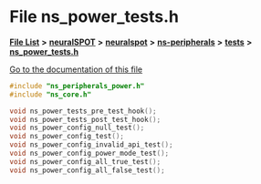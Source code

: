 

# File ns\_power\_tests.h

[**File List**](files.md) **>** [**neuralSPOT**](dir_75594cce7c7773aa3cb253214bf56510.md) **>** [**neuralspot**](dir_b737d82f35ec218ac5a7ef4105db9c0e.md) **>** [**ns-peripherals**](dir_62cbd78784261bb0d09981988628a167.md) **>** [**tests**](dir_212d9119d40fadcef4edfdca97975f2d.md) **>** [**ns\_power\_tests.h**](ns__power__tests_8h.md)

[Go to the documentation of this file](ns__power__tests_8h.md)


```C++
#include "ns_peripherals_power.h"
#include "ns_core.h"

void ns_power_tests_pre_test_hook();
void ns_power_tests_post_test_hook();
void ns_power_config_null_test();
void ns_power_config_test();
void ns_power_config_invalid_api_test();
void ns_power_config_power_mode_test();
void ns_power_config_all_true_test();
void ns_power_config_all_false_test();
```


